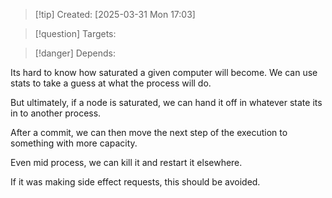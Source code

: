 
>[!tip] Created: [2025-03-31 Mon 17:03]

>[!question] Targets: 

>[!danger] Depends: 

Its hard to know how saturated a given computer will become.
We can use stats to take a guess at what the process will do.

But ultimately, if a node is saturated, we can hand it off in whatever state its in to another process.

After a commit, we can then move the next step of the execution to something with more capacity.

Even mid process, we can kill it and restart it elsewhere. 

If it was making side effect requests, this should be avoided.